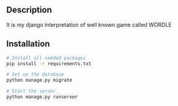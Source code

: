 ## Description
It is my django interpretation of well known game called WORDLE

## Installation
```sh
# Install all needed packages
pip install -r requirements.txt

# Set up the database
python manage.py migrate

# Start the server
python manage.py runserver
```
